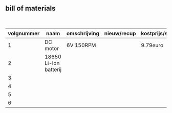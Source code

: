 ## bill of materials
<br />

|volgnummer|naam|omschrijving|nieuw/recup|kostprijs/stuk|aantal|subtotaal|
|----------|----|------------|-----------|---------|------|---------|
|         1| DC motor                       |  6V 150RPM           |           |  9.79euro          |  2    |    19.58euro     |
|         2|    18650 Li-Ion batterij       |                      |           |                    |  2    |                  |
|         3|                                |                      |           |                    |       |                  |
|         4|                                |                      |           |                    |       |                  |
|         5|                                |                      |           |                    |       |                  |
|         6|                                |                      |           |                    |       |                  |
